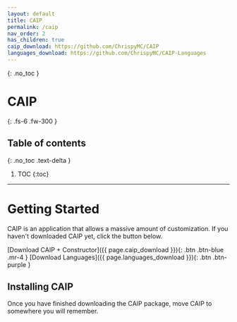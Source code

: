 ```yaml
---
layout: default
title: CAIP
permalink: /caip
nav_order: 2
has_children: true
caip_download: https://github.com/ChrispyMC/CAIP
languages_download: https://github.com/ChrispyMC/CAIP-Languages
---
```

{: .no_toc }
# CAIP
{: .fs-6 .fw-300 }
## Table of contents
{: .no_toc .text-delta }
1. TOC
{:toc}
---

# Getting Started

CAIP is an application that allows a massive amount of customization. If you haven't downloaded CAIP yet, click the button below.

<span class="fs-6">
[Download CAIP + Constructor]({{ page.caip_download }}){: .btn .btn-blue .mr-4 }
[Download Languages]({{ page.languages_download }}){: .btn .btn-purple }
</span>

## Installing CAIP
Once you have finished downloading the CAIP package, move CAIP to somewhere you will remember.